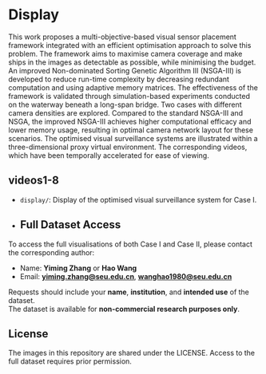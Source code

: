 # Display

This work proposes a multi-objective-based visual sensor placement framework integrated with an efficient optimisation approach to solve this problem. The framework aims to maximise camera coverage and make ships in the images as detectable as possible, while minimising the budget. An improved Non-dominated Sorting Genetic Algorithm III (NSGA-III) is developed to reduce run-time complexity by decreasing redundant computation and using adaptive memory matrices. The effectiveness of the framework is validated through simulation-based experiments conducted on the waterway beneath a long-span bridge. Two cases with different camera densities are explored. Compared to the standard NSGA-III and NSGA, the improved NSGA-III achieves higher computational efficacy and lower memory usage, resulting in optimal camera network layout for these scenarios. The optimised visual surveillance systems are illustrated within a three-dimensional proxy virtual environment. The corresponding videos, which have been temporally accelerated for ease of viewing.

## videos1-8
- `display/`: Display of the optimised visual surveillance system for Case I.

- ## Full Dataset Access
To access the full visualisations of both Case I and Case II, please contact the corresponding author:

- Name: **Yiming Zhang** or **Hao Wang**  
- Email: **yiming.zhang@seu.edu.cn**, **wanghao1980@seu.edu.cn**

Requests should include your **name**, **institution**, and **intended use** of the dataset.  
The dataset is available for **non-commercial research purposes only**.

## License
The images in this repository are shared under the LICENSE. Access to the full dataset requires prior permission.
